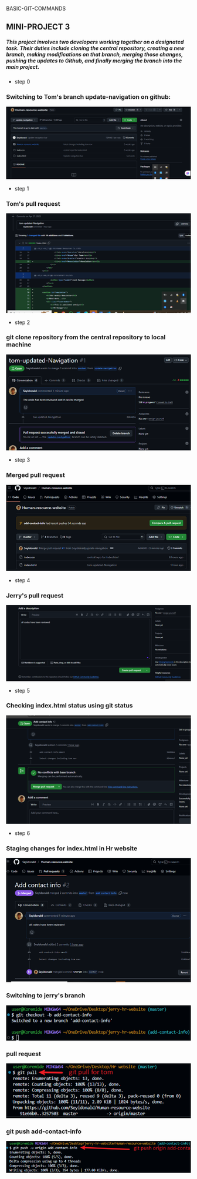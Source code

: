 BASIC-GIT-COMMANDS

## MINI-PROJECT 3

##### This project involves two developers working together on a designated task. Their duties include cloning the central repository, creating a new branch, making modifications on that branch, merging those changes, pushing the updates to Github, and finally merging the branch into the main project.

- step 0

### Switching to Tom's branch update-navigation on github:

![Tom's branch update-navigation](./img/29.%20pull%20request%20for%20tom%20update-navigation%20-%20Copy.png)

- step 1

### Tom's pull request

![Tom's pull request](./img/30.%20tom%20pull%20request%202.png)

- step 2

### git clone repository from the central repository to local machine

![git clone from central repository](./img/31.%20Tom%20merged%20pull%20request.png)

- step 3

### Merged pull request

![Tom's merged pull request](./img/33.%20Merged%20update%20on%20tom%20and%20jerry.png)

- step 4

### Jerry's pull request

![jerry's pull request](./img/34.%20creating%20a%20pull%20request%20for%20jerry.png)

- step 5

### Checking index.html status using git status

![Checking index.html status](./img/35.%20merging%20jerrys%20pull%20request%20to%20the%20master%20branch.png)

- step 6

### Staging changes for index.html in Hr website

![Staging changes for index.html for commit](./img/36.%20code%20ready%20for%20use.png)


### Switching to jerry's branch
![Switched to Jerry's branch](./img/17.%20jerry's%20branch%20add-cont-info.png)

### pull request

![pull request](./img/15.%20Tom's%20pull%20request.png)


### git push add-contact-info
![git push origin add-contact-info](./img/27.%20git%20push%20origin%20add-contact-info%20branch.png)